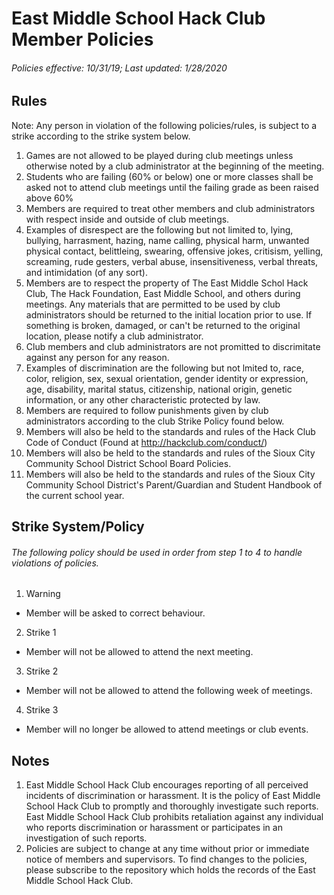 # East Middle School Hack Club Member Policies
###### Policies effective: 10/31/19; Last updated: 1/28/2020
## Rules
Note: Any person in violation of the following policies/rules, is subject to a strike according to the strike system below.
1. Games are not allowed to be played during club meetings unless otherwise noted by a club administrator at the beginning of the meeting.
2. Students who are failing (60% or below) one or more classes shall be asked not to attend club meetings until the failing grade as been raised above 60%
3. Members are required to treat other members and club administrators with respect inside and outside of club meetings. 
  1. Examples of disrespect are the following but not limited to, lying, bullying, harrasment, hazing, name calling, physical harm, unwanted physical contact, belittleing, swearing, offensive jokes, critisism, yelling, screaming, rude gesters, verbal abuse, insensitiveness, verbal threats, and intimidation (of any sort). 
4. Members are to respect the property of The East Middle Schol Hack Club, The Hack Foundation, East Middle School, and others during meetings. Any materials that are permitted to be used by club administrators should be returned to the initial location prior to use. If something is broken, damaged, or can't be returned to the original location, please notify a club administrator.
5. Club members and club administrators are not promitted to discrimitate against any person for any reason.
  1. Examples of discrimination are the following but not lmited to, race, color, religion, sex, sexual orientation, gender identity or expression, age, disability, marital status, citizenship, national origin, genetic information, or any other characteristic protected by law.
6. Members are required to follow punishments given by club administrators according to the club Strike Policy found below.
7. Members will also be held to the standards and rules of the Hack Club Code of Conduct (Found at http://hackclub.com/conduct/)  
8. Members will also be held to the standards and rules of the Sioux City Community School District School Board Policies.
9. Members will also be held to the standards and rules of the Sioux City Community School District's Parent/Guardian and Student Handbook of the current school year.
## Strike System/Policy
###### The following policy should be used in order from step 1 to 4 to handle violations of policies.
1. Warning
  * Member will be asked to correct behaviour.
2. Strike 1
  * Member will not be allowed to attend the next meeting.
3. Strike 2
  * Member will not be allowed to attend the following week of meetings.
4. Strike 3
  * Member will no longer be allowed to attend meetings or club events.
## Notes
1. East Middle School Hack Club encourages reporting of all perceived incidents of discrimination or harassment. It is the policy of East Middle School Hack Club to promptly and thoroughly investigate such reports. East Middle School Hack Club prohibits retaliation against any individual who reports discrimination or harassment or participates in an investigation of such reports.
2. Policies are subject to change at any time without prior or immediate notice of members and supervisors. To find changes to the policies, please subscribe to the repository which holds the records of the East Middle School Hack Club.
